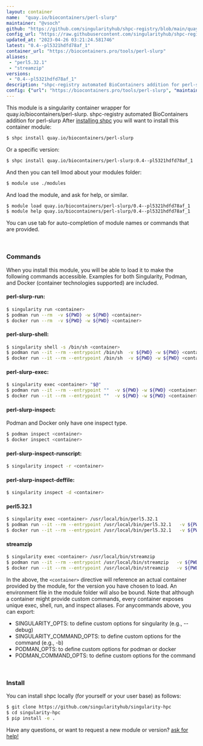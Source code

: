 ```yaml
---
layout: container
name:  "quay.io/biocontainers/perl-slurp"
maintainer: "@vsoch"
github: "https://github.com/singularityhub/shpc-registry/blob/main/quay.io/biocontainers/perl-slurp/container.yaml"
config_url: "https://raw.githubusercontent.com/singularityhub/shpc-registry/main/quay.io/biocontainers/perl-slurp/container.yaml"
updated_at: "2023-04-26 03:21:24.581746"
latest: "0.4--pl5321hdfd78af_1"
container_url: "https://biocontainers.pro/tools/perl-slurp"
aliases:
 - "perl5.32.1"
 - "streamzip"
versions:
 - "0.4--pl5321hdfd78af_1"
description: "shpc-registry automated BioContainers addition for perl-slurp"
config: {"url": "https://biocontainers.pro/tools/perl-slurp", "maintainer": "@vsoch", "description": "shpc-registry automated BioContainers addition for perl-slurp", "latest": {"0.4--pl5321hdfd78af_1": "sha256:4be5587be8b62041b13cbba9294b7f48e8fce2d8fe70737b0436264419f72ff9"}, "tags": {"0.4--pl5321hdfd78af_1": "sha256:4be5587be8b62041b13cbba9294b7f48e8fce2d8fe70737b0436264419f72ff9"}, "docker": "quay.io/biocontainers/perl-slurp", "aliases": {"perl5.32.1": "/usr/local/bin/perl5.32.1", "streamzip": "/usr/local/bin/streamzip"}}
---
```


This module is a singularity container wrapper for quay.io/biocontainers/perl-slurp.
shpc-registry automated BioContainers addition for perl-slurp
After [installing shpc](#install) you will want to install this container module:


```bash
$ shpc install quay.io/biocontainers/perl-slurp
```

Or a specific version:

```bash
$ shpc install quay.io/biocontainers/perl-slurp:0.4--pl5321hdfd78af_1
```

And then you can tell lmod about your modules folder:

```bash
$ module use ./modules
```

And load the module, and ask for help, or similar.

```bash
$ module load quay.io/biocontainers/perl-slurp/0.4--pl5321hdfd78af_1
$ module help quay.io/biocontainers/perl-slurp/0.4--pl5321hdfd78af_1
```

You can use tab for auto-completion of module names or commands that are provided.

<br>

### Commands

When you install this module, you will be able to load it to make the following commands accessible.
Examples for both Singularity, Podman, and Docker (container technologies supported) are included.

#### perl-slurp-run:

```bash
$ singularity run <container>
$ podman run --rm  -v ${PWD} -w ${PWD} <container>
$ docker run --rm  -v ${PWD} -w ${PWD} <container>
```

#### perl-slurp-shell:

```bash
$ singularity shell -s /bin/sh <container>
$ podman run --it --rm --entrypoint /bin/sh  -v ${PWD} -w ${PWD} <container>
$ docker run --it --rm --entrypoint /bin/sh  -v ${PWD} -w ${PWD} <container>
```

#### perl-slurp-exec:

```bash
$ singularity exec <container> "$@"
$ podman run --it --rm --entrypoint ""  -v ${PWD} -w ${PWD} <container> "$@"
$ docker run --it --rm --entrypoint ""  -v ${PWD} -w ${PWD} <container> "$@"
```

#### perl-slurp-inspect:

Podman and Docker only have one inspect type.

```bash
$ podman inspect <container>
$ docker inspect <container>
```

#### perl-slurp-inspect-runscript:

```bash
$ singularity inspect -r <container>
```

#### perl-slurp-inspect-deffile:

```bash
$ singularity inspect -d <container>
```


#### perl5.32.1

```bash
$ singularity exec <container> /usr/local/bin/perl5.32.1
$ podman run --it --rm --entrypoint /usr/local/bin/perl5.32.1   -v ${PWD} -w ${PWD} <container> -c " $@"
$ docker run --it --rm --entrypoint /usr/local/bin/perl5.32.1   -v ${PWD} -w ${PWD} <container> -c " $@"
```


#### streamzip

```bash
$ singularity exec <container> /usr/local/bin/streamzip
$ podman run --it --rm --entrypoint /usr/local/bin/streamzip   -v ${PWD} -w ${PWD} <container> -c " $@"
$ docker run --it --rm --entrypoint /usr/local/bin/streamzip   -v ${PWD} -w ${PWD} <container> -c " $@"
```



In the above, the `<container>` directive will reference an actual container provided
by the module, for the version you have chosen to load. An environment file in the
module folder will also be bound. Note that although a container
might provide custom commands, every container exposes unique exec, shell, run, and
inspect aliases. For anycommands above, you can export:

 - SINGULARITY_OPTS: to define custom options for singularity (e.g., --debug)
 - SINGULARITY_COMMAND_OPTS: to define custom options for the command (e.g., -b)
 - PODMAN_OPTS: to define custom options for podman or docker
 - PODMAN_COMMAND_OPTS: to define custom options for the command

<br>

### Install

You can install shpc locally (for yourself or your user base) as follows:

```bash
$ git clone https://github.com/singularityhub/singularity-hpc
$ cd singularity-hpc
$ pip install -e .
```

Have any questions, or want to request a new module or version? [ask for help!](https://github.com/singularityhub/singularity-hpc/issues)